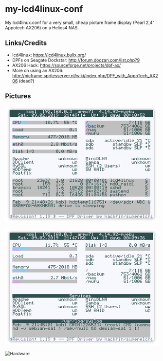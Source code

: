 my-lcd4linux-conf
=================
My lcd4linux.conf for a very small, cheap picture frame display (Pearl 2,4" Appotech AX206) on a Helios4 NAS.

Links/Credits
-------------
- lcd4linux: https://lcd4linux.bulix.org/
- DPFs on Seagate Dockstar: http://forum.doozan.com/list.php?9
- AX206 Hack: https://sourceforge.net/projects/dpf-ax/
- More on using an AX206: http://picframe.spritesserver.nl/wiki/index.php/DPF_with_AppoTech_AX206 (dead?)


Pictures
--------

![Sample DPF output](https://github.com/hkramski/my-lcd4linux-conf/blob/master/demo-dpf-lcd4l-helios4-compact-layout.png "Sample DPF output (default compact layout)")

![Sample DPF output](https://github.com/hkramski/my-lcd4linux-conf/blob/master/demo-dpf-lcd4l-helios4-classic-layout.png "Sample DPF output (classic layout)")

![Hardware](https://github.com/hkramski/my-lcd4linux-conf/blob/master/demo-dpf-helios4.jpg "Hardware")

